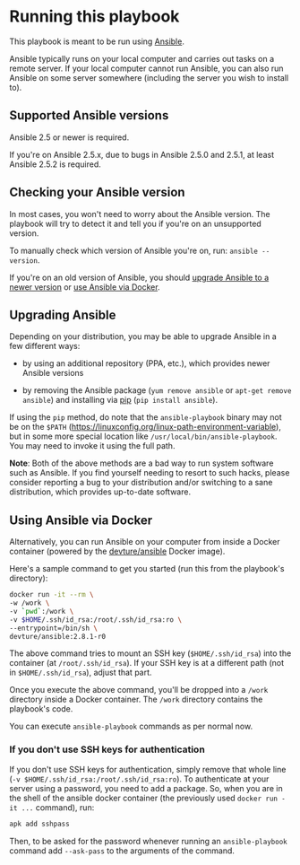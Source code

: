 
# Running this playbook

This playbook is meant to be run using [Ansible](https://www.ansible.com/).

Ansible typically runs on your local computer and carries out tasks on a remote server.
If your local computer cannot run Ansible, you can also run Ansible on some server somewhere (including the server you wish to install to).


## Supported Ansible versions

Ansible 2.5 or newer is required.

If you're on Ansible 2.5.x, due to bugs in Ansible 2.5.0 and 2.5.1, at least Ansible 2.5.2 is required.


## Checking your Ansible version

In most cases, you won't need to worry about the Ansible version.
The playbook will try to detect it and tell you if you're on an unsupported version.

To manually check which version of Ansible you're on, run: `ansible --version`.

If you're on an old version of Ansible, you should [upgrade Ansible to a newer version](#upgrading-ansible) or [use Ansible via Docker](#using-ansible-via-docker).


## Upgrading Ansible

Depending on your distribution, you may be able to upgrade Ansible in a few different ways:

- by using an additional repository (PPA, etc.), which provides newer Ansible versions

- by removing the Ansible package (`yum remove ansible` or `apt-get remove ansible`) and installing via [pip](https://pip.pypa.io/en/stable/installing/) (`pip install ansible`).

If using the `pip` method, do note that the `ansible-playbook` binary may not be on the `$PATH` (https://linuxconfig.org/linux-path-environment-variable), but in some more special location like `/usr/local/bin/ansible-playbook`. You may need to invoke it using the full path.


**Note**: Both of the above methods are a bad way to run system software such as Ansible.
If you find yourself needing to resort to such hacks, please consider reporting a bug to your distribution and/or switching to a sane distribution, which provides up-to-date software.


## Using Ansible via Docker

Alternatively, you can run Ansible on your computer from inside a Docker container (powered by the [devture/ansible](https://hub.docker.com/r/devture/ansible/) Docker image).

Here's a sample command to get you started (run this from the playbook's directory):

```bash
docker run -it --rm \
-w /work \
-v `pwd`:/work \
-v $HOME/.ssh/id_rsa:/root/.ssh/id_rsa:ro \
--entrypoint=/bin/sh \
devture/ansible:2.8.1-r0
```

The above command tries to mount an SSH key (`$HOME/.ssh/id_rsa`) into the container (at `/root/.ssh/id_rsa`).
If your SSH key is at a different path (not in `$HOME/.ssh/id_rsa`), adjust that part.

Once you execute the above command, you'll be dropped into a `/work` directory inside a Docker container.
The `/work` directory contains the playbook's code.

You can execute `ansible-playbook` commands as per normal now.

### If you don't use SSH keys for authentication 

If you don't use SSH keys for authentication, simply remove that whole line (`-v $HOME/.ssh/id_rsa:/root/.ssh/id_rsa:ro`).
To authenticate at your server using a password, you need to add a package. So, when you are in the shell of the ansible docker container (the previously used `docker run -it ...` command), run:
```bash
apk add sshpass
```
Then, to be asked for the password whenever running an  `ansible-playbook` command add `--ask-pass` to the arguments of the command.

